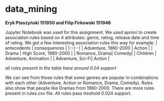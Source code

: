 # data_mining
**Eryk Ptaszyński 151950 and Filip Firkowski 151946**

Jupyter Notebook was used for this assignment. We used apriori to create association rules based on 4 attributes: genre, rating, release date and time of rating. We got a few interesting association rules this way for example:
| antecedents | consequences |
|--|--|
| Adventure, 1980-2000 | Action |
| Drama | High Score, 1980-2000 |
| Romance, Drama| Comedy|
| Children | Adventure, Animation |
| Adventure, Sci-Fi| Action |

*all rules present in the table have around 0.04 support*

We can see from those rules that some genres are popular in combinations with each other (Adventure, Action or Romance, Drama, Comedy). Rules also show that people like Dramas from 1980-2000. There are more rules present in rules.csv file. All rules pass treshold 0.024 support.
